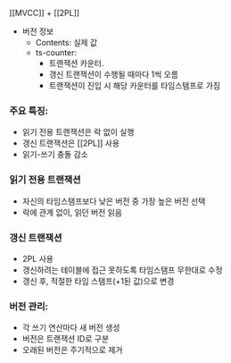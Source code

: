 [[MVCC]] + [[2PL]]

- 버전 정보
	- Contents: 실제 값
	- ts-counter:
		- 트랜잭션 카운터. 
		- 갱신 트랜잭션이 수행될 때마다 1씩 오름
		- 트랜잭션이 진입 시 해당 카운터를 타임스탬프로 가짐

### 주요 특징:
- 읽기 전용 트랜잭션은 락 없이 실행
- 갱신 트랜잭션은 [[2PL]] 사용
- 읽기-쓰기 충돌 감소

### 읽기 전용 트랜잭션
- 자신의 타임스탬프보다 낮은 버전 중 가장 높은 버전 선택
- 락에 관계 없이, 읽던 버전 읽음

### 갱신 트랜잭션
- 2PL 사용
- 갱신하려는 테이블에 접근 못하도록 타임스탬프 무한대로 수정
- 갱신 후, 적절한 타임 스탬프(+1된 값)으로 변경

### 버전 관리:
- 각 쓰기 연산마다 새 버전 생성
- 버전은 트랜잭션 ID로 구분
- 오래된 버전은 주기적으로 제거
